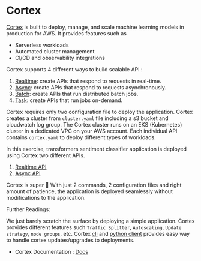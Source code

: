 # Cortex

[Cortex](https://www.cortex.dev) is built to deploy, manage, and scale machine learning models in production for AWS. It provides features such as

- Serverless workloads
- Automated cluster management
- CI/CD and observability integrations

Cortex supports 4 different ways to build scalable API :

1. [Realtime](https://docs.cortex.dev/workloads/realtime/example): create APIs that respond to requests in real-time.
2. [Async](https://docs.cortex.dev/workloads/async/example): create APIs that respond to requests asynchronously.
3. [Batch](https://docs.cortex.dev/workloads/batch/example): create APIs that run distributed batch jobs.
4. [Task](https://docs.cortex.dev/workloads/task/example): create APIs that run jobs on-demand.

Cortex requires only two configuration file to deploy the application. Cortex creates a cluster from `cluster.yaml` file including a s3 bucket and cloudwatch log group. The Cortex cluster runs on an EKS (Kubernetes) cluster in a dedicated VPC on your AWS account. Each individual API contains `cortex.yaml` to deploy different types of workloads.

In this exercise, transformers sentiment classifier application is deployed using Cortex two different APIs.

1. [Realtime API](realtime/realtime.md)
2. [Async API](async/async.md)

Cortex is super :rocket: With just 2 commands, 2 configuration files and right amount of patience, the application is deployed seamlessly without modifications to the application.

Further Readings:

We just barely scratch the surface by deploying a simple application. Cortex provides different features such `Traffic Splitter`, `Autoscaling`, `Update strategy`, `node groups`, etc. Cortex [cli](https://docs.cortex.dev/clients/cli) and [python client](https://docs.cortex.dev/clients/python) provides easy way to handle cortex updates/upgrades to deployments.

- Cortex Documentation : [Docs](https://docs.cortex.dev/)
